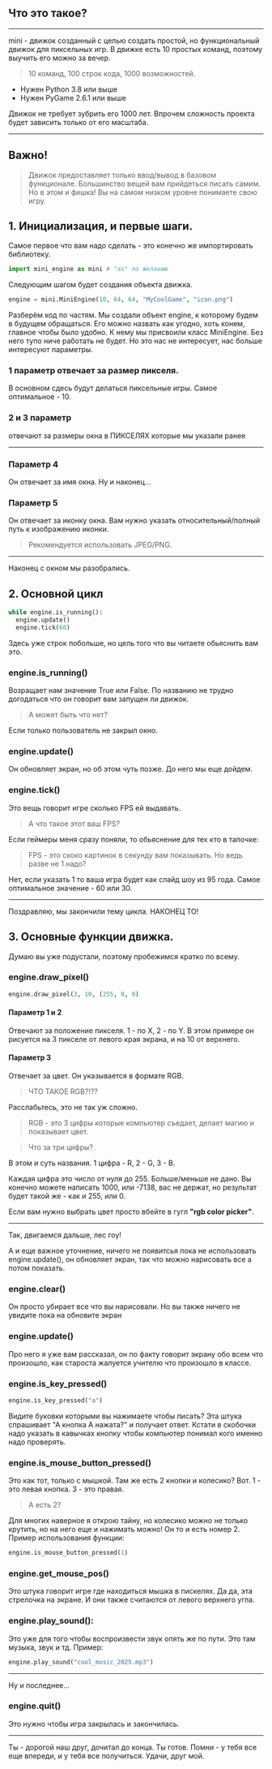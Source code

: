 ## Что это такое?
---
mini - движок созданный с целью создать простой, но функциональный движок для пиксельных игр. В движке есть 10 простых команд, поэтому выучить его можно за вечер.

>10 команд, 100 строк кода, 1000 возможностей.

- Нужен Python 3.8 или выше
- Нужен PyGame 2.6.1 или выше

Движок не требует зубрить его 1000 лет. Впрочем сложность проекта будет зависить только от его масштаба.

---

## Важно!
>Движок предоставляет только ввод/вывод в базовом функционале.
>Большинство вещей вам прийдеться писать самим.
>Но в этом и фишка! Вы на самом низком уровне понимаете свою игру.

## 1. Инициализация, и первые шаги.
Самое первое что вам надо сделать - это конечно же импортировать библиотеку.
```python
import mini_engine as mini # "as" по желанию
```
Следующим шагом будет создания объекта движка.
```python
engine = mini.MiniEngine(10, 64, 64, "MyCoolGame", "icon.png")
```
Разберём код по частям.
Мы создали объект engine, к которому будем в будущем обращаться. Его можно назвать как угодно, хоть конем, главное чтобы было удобно.
К нему мы присвоили класс MiniEngine. Без него тупо ниче работать не будет.
Но это нас не интересует, нас больше интересуют параметры.
### 1 параметр отвечает за размер пикселя.
В основном сдесь будут делаться пиксельные игры. Самое оптимальное - 10.
### 2 и 3 параметр

отвечают за размеры окна в ПИКСЕЛЯХ которые мы указали ранее

---
### Параметр 4
Он отвечает за имя окна. 
Ну и наконец...
### Параметр 5
Он отвечает за иконку окна. Вам нужно указать относительный/полный путь к изображению иконки.
>Рекомендуется использовать JPEG/PNG.
---
Наконец с окном мы разобрались.
## 2. Основной цикл
```python
while engine.is_running():
  engine.update()
  engine.tick(60)
```
Здесь уже строк побольше, но цель того что вы читаете обьяснить вам это.
### engine.is_running()
Возращает нам значение True или False. По названию не трудно догодаться что он говорит вам запущен ли движок.
>А может быть что нет?

Если только пользователь не закрыл окно.
### engine.update()
Он обновляет экран, но об этом чуть позже. До него мы еще дойдем.
### engine.tick()
Это вещь говорит игре сколько FPS ей выдавать.
>А что такое этот ваш FPS?

Если геймеры меня сразу поняли, то обьяснение для тех кто в тапочке:
>FPS - это скоко картинок в секунду вам показывать.
>Но ведь разве не 1 надо?

Нет, если указать 1 то ваша игра будет как слайд шоу из 95 года. Самое оптимальное значение - 60 или 30.

---
Поздравляю, мы закончили тему цикла. НАКОНЕЦ ТО!
## 3. Основные функции движка.
Думаю вы уже подустали, поэтому пробежимся кратко по всему.
### engine.draw_pixel()
```python
engine.draw_pixel(3, 10, (255, 0, 0)
```
#### Параметр 1 и 2
Отвечают за положение пикселя. 1 - по X, 2 - по Y. В этом примере он рисуется на 3 пикселе от левого края экрана, и на 10 от верхнего.
#### Параметр 3
Отвечает за цвет. Он указывается в формате RGB.
>ЧТО ТАКОЕ RGB?!??

Расслабьтесь, это не так уж сложно.
>RGB - это 3 цифры которые компьютер съедает, делает магию и показывает цвет.

>Что за три цифры?

В этом и суть названия. 1 цифра - R, 2 - G, 3 - B.

Каждая цифра это число от нуля до 255. Больше/меньше не дано. 
Вы конечно можете написать 1000, или -7138, вас не держат,
но результат будет такой же - как и 255, или 0.

Если вам нужно выбрать цвет просто вбейте в гугл **"rgb color picker"**.

--- 
Так, двигаемся дальше, лес гоу!

А и еще важное уточнение, ничего не появитсья пока не использовать engine.update(), 
он обновляет экран, так что можно нарисовать все а потом показать.

### engine.clear()
Он просто убирает все что вы нарисовали. 
Но вы также ничего не увидите пока на обновите экран
### engine.update()
Про него я уже вам рассказал, он по факту говорит экрану обо всем что произошло,
как староста жалуется учителю что произошло в классе.
### engine.is_key_pressed()
```python
engine.is_key_pressed("a")
```
Видите буковки которыми вы нажимаете чтобы писать?
Эта штука спрашивает "А кнопка A нажата?" и получает ответ.
Кстати в скобочки надо указать в кавычках кнопку чтобы компьютер понимал кого именно надо проверять.
### engine.is_mouse_button_pressed()
Это как тот, только с мышкой. Там же есть 2 кнопки и колесико? Вот.
1 - это левая кнопка. 3 - это правая.
>А есть 2?

Для многих наверное я открою тайну, но колесико можно не только крутить, но на него еще и нажимать можно!
Он то и есть номер 2.
Пример использования функции:
```python
engine.is_mouse_button_pressed(1)
```
### engine.get_mouse_pos()
Это штука говорит игре где находиться мышка в пискелях. Да да, эта стрелочка на экране.
И они также считаются от левого верхнего угла.
### engine.play_sound():
Это уже для того чтобы воспроизвести звук опять же по пути. Это там музыка, звук и тд.
Пример:
```python
engine.play_sound("cool_music_2025.mp3")
```
---

Ну и последнее...
### engine.quit()
Это нужно чтобы игра закрылась и закончилась.

---

Ты - дорогой наш друг, дочитал до конца. Ты готов. Помни - у тебя все еще впереди, и у тебя все получиться. Удачи, друг мой.
